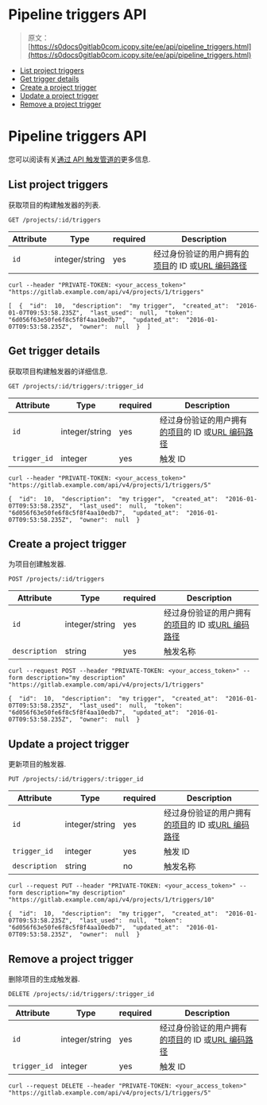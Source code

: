 # Pipeline triggers API

> 原文：[https://s0docs0gitlab0com.icopy.site/ee/api/pipeline_triggers.html](https://s0docs0gitlab0com.icopy.site/ee/api/pipeline_triggers.html)

*   [List project triggers](#list-project-triggers)
*   [Get trigger details](#get-trigger-details)
*   [Create a project trigger](#create-a-project-trigger)
*   [Update a project trigger](#update-a-project-trigger)
*   [Remove a project trigger](#remove-a-project-trigger)

# Pipeline triggers API[](#pipeline-triggers-api "Permalink")

您可以阅读有关[通过 API 触发管道的](../ci/triggers/README.html)更多信息.

## List project triggers[](#list-project-triggers "Permalink")

获取项目的构建触发器的列表.

```
GET /projects/:id/triggers 
```

| Attribute | Type | required | Description |
| --- | --- | --- | --- |
| `id` | integer/string | yes | 经过身份验证的用户拥有[的项目](README.html#namespaced-path-encoding)的 ID 或[URL 编码路径](README.html#namespaced-path-encoding) |

```
curl --header "PRIVATE-TOKEN: <your_access_token>" "https://gitlab.example.com/api/v4/projects/1/triggers" 
```

```
[  {  "id":  10,  "description":  "my trigger",  "created_at":  "2016-01-07T09:53:58.235Z",  "last_used":  null,  "token":  "6d056f63e50fe6f8c5f8f4aa10edb7",  "updated_at":  "2016-01-07T09:53:58.235Z",  "owner":  null  }  ] 
```

## Get trigger details[](#get-trigger-details "Permalink")

获取项目构建触发器的详细信息.

```
GET /projects/:id/triggers/:trigger_id 
```

| Attribute | Type | required | Description |
| --- | --- | --- | --- |
| `id` | integer/string | yes | 经过身份验证的用户拥有[的项目](README.html#namespaced-path-encoding)的 ID 或[URL 编码路径](README.html#namespaced-path-encoding) |
| `trigger_id` | integer | yes | 触发 ID |

```
curl --header "PRIVATE-TOKEN: <your_access_token>" "https://gitlab.example.com/api/v4/projects/1/triggers/5" 
```

```
{  "id":  10,  "description":  "my trigger",  "created_at":  "2016-01-07T09:53:58.235Z",  "last_used":  null,  "token":  "6d056f63e50fe6f8c5f8f4aa10edb7",  "updated_at":  "2016-01-07T09:53:58.235Z",  "owner":  null  } 
```

## Create a project trigger[](#create-a-project-trigger "Permalink")

为项目创建触发器.

```
POST /projects/:id/triggers 
```

| Attribute | Type | required | Description |
| --- | --- | --- | --- |
| `id` | integer/string | yes | 经过身份验证的用户拥有[的项目](README.html#namespaced-path-encoding)的 ID 或[URL 编码路径](README.html#namespaced-path-encoding) |
| `description` | string | yes | 触发名称 |

```
curl --request POST --header "PRIVATE-TOKEN: <your_access_token>" --form description="my description" "https://gitlab.example.com/api/v4/projects/1/triggers" 
```

```
{  "id":  10,  "description":  "my trigger",  "created_at":  "2016-01-07T09:53:58.235Z",  "last_used":  null,  "token":  "6d056f63e50fe6f8c5f8f4aa10edb7",  "updated_at":  "2016-01-07T09:53:58.235Z",  "owner":  null  } 
```

## Update a project trigger[](#update-a-project-trigger "Permalink")

更新项目的触发器.

```
PUT /projects/:id/triggers/:trigger_id 
```

| Attribute | Type | required | Description |
| --- | --- | --- | --- |
| `id` | integer/string | yes | 经过身份验证的用户拥有[的项目](README.html#namespaced-path-encoding)的 ID 或[URL 编码路径](README.html#namespaced-path-encoding) |
| `trigger_id` | integer | yes | 触发 ID |
| `description` | string | no | 触发名称 |

```
curl --request PUT --header "PRIVATE-TOKEN: <your_access_token>" --form description="my description" "https://gitlab.example.com/api/v4/projects/1/triggers/10" 
```

```
{  "id":  10,  "description":  "my trigger",  "created_at":  "2016-01-07T09:53:58.235Z",  "last_used":  null,  "token":  "6d056f63e50fe6f8c5f8f4aa10edb7",  "updated_at":  "2016-01-07T09:53:58.235Z",  "owner":  null  } 
```

## Remove a project trigger[](#remove-a-project-trigger "Permalink")

删除项目的生成触发器.

```
DELETE /projects/:id/triggers/:trigger_id 
```

| Attribute | Type | required | Description |
| --- | --- | --- | --- |
| `id` | integer/string | yes | 经过身份验证的用户拥有[的项目](README.html#namespaced-path-encoding)的 ID 或[URL 编码路径](README.html#namespaced-path-encoding) |
| `trigger_id` | integer | yes | 触发 ID |

```
curl --request DELETE --header "PRIVATE-TOKEN: <your_access_token>" "https://gitlab.example.com/api/v4/projects/1/triggers/5" 
```